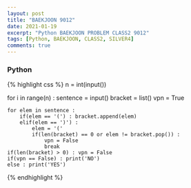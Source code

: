 ```yaml
---
layout: post
title: "BAEKJOON 9012"
date: 2021-01-19
excerpt: "Python BAEKJOON PROBLEM CLASS2 9012"
tags: [Python, BAEKJOON, CLASS2, SILVER4]
comments: true
---
```


### Python
{% highlight css %}
n = int(input())

for i in range(n) :
    sentence = input()
    bracket = list()
    vpn = True 

    for elem in sentence :
        if(elem == '(') : bracket.append(elem)
        elif(elem == ')') :
            elem = '('
            if(len(bracket) == 0 or elem != bracket.pop()) : 
                vpn = False
                break
    if(len(bracket) > 0) : vpn = False
    if(vpn == False) : print('NO')
    else : print('YES')
{% endhighlight %}
